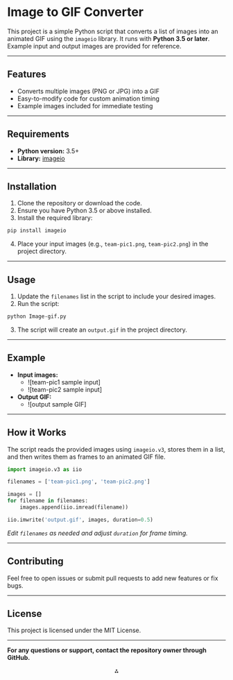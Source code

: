 # Image to GIF Converter

This project is a simple Python script that converts a list of images into an animated GIF using the `imageio` library. It runs with **Python 3.5 or later**. Example input and output images are provided for reference.

***

## Features

- Converts multiple images (PNG or JPG) into a GIF
- Easy-to-modify code for custom animation timing
- Example images included for immediate testing

***

## Requirements

- **Python version:** 3.5+
- **Library:** [imageio](https://imageio.github.io/)

***

## Installation

1. Clone the repository or download the code.
2. Ensure you have Python 3.5 or above installed.
3. Install the required library:

```bash
pip install imageio
```

4. Place your input images (e.g., `team-pic1.png`, `team-pic2.png`) in the project directory.

***

## Usage

1. Update the `filenames` list in the script to include your desired images.
2. Run the script:

```bash
python Image-gif.py
```

3. The script will create an `output.gif` in the project directory.

***

## Example

- **Input images:**
    - ![team-pic1 sample input]
    - ![team-pic2 sample input]
- **Output GIF:**
    - ![output sample GIF]

***

## How it Works

The script reads the provided images using `imageio.v3`, stores them in a list, and then writes them as frames to an animated GIF file.

```python
import imageio.v3 as iio

filenames = ['team-pic1.png', 'team-pic2.png']

images = []
for filename in filenames:
    images.append(iio.imread(filename))

iio.imwrite('output.gif', images, duration=0.5)
```

*Edit `filenames` as needed and adjust `duration` for frame timing.*

***

## Contributing

Feel free to open issues or submit pull requests to add new features or fix bugs.

***

## License

This project is licensed under the MIT License.

***

**For any questions or support, contact the repository owner through GitHub.**

<div style="text-align: center">⁂</div>

[^1]: Image-gif.py

[^2]: output.jpg

[^3]: team-pic1.jpg

[^4]: team-pic2.jpg

